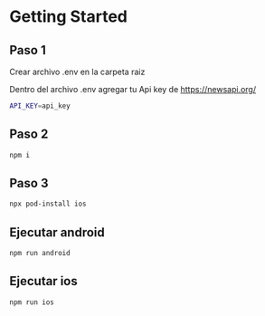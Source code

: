 # Getting Started

## Paso 1
Crear archivo .env en la carpeta raiz

Dentro del archivo .env agregar tu Api key de https://newsapi.org/

```bash
API_KEY=api_key
```

## Paso 2
```bash
npm i
```

## Paso 3
```bash
npx pod-install ios
```

## Ejecutar android
```bash
npm run android
```

## Ejecutar ios
```bash
npm run ios
```